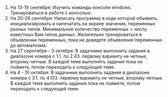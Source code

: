 1. На 13-19 сентября: Изучить команды консоли windows. Тренироваться в работе с консолью.
2. На 20-26 сентября: Написать программу в коде которой объявить, инициализировать и напечатать на экране значения, переменных разных типов. Минимальное количество переменных = числу известных Вам типов данных. Желательно тренироваться в объявлении переменных, пока не доведете объявление переменных до автоматизма.
3. На 27 сернтября - 3 октября: В задачнике выполнить задания в диапазоне номера с 1.1. по  2.43. первому варианту не четные, второму четные. В каждой теме выполнять задания пока не поймете, потом переходить к следующей теме.
4. На 4 - 10 октября: В задачнике выполнить задания в диапазоне номера с 3.1. по  4.103. первому варианту не четные, второму четные. В каждой теме выполнять задания пока не поймете, потом переходить к следующей теме.
